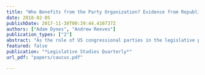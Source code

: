 ```yaml
---
title: "Who Benefits from the Party Organization? Evidence from Republican House Members' Attendance at Caucus Meetings"
date: 2018-02-05
publishDate: 2017-11-30T00:39:44.410737Z
authors: ["Adam Dynes", "Andrew Reeves"]
publication_types: ["2"]
abstract: "As the role of US congressional parties in the legislative process has increased, so has the importance of understanding the institutions within these organizations. In this article, we examine the weekly caucus meetings held by Republican House leaders with their rank-and-file. We consider how members’ characteristics relate to their deci- sion to attend based on the collective and private benefits that caucus participation affords. Using interviews of members and staffers as well as members’ attendance records at these meetings from 2007 to 2013, we find, among other things, that members who vote less with their party or who have more seniority are less likely to attend while those in leadership positions or who are electorally vulnerable are more likely to do so. Together, these findings provide additional insights on the relationship between party leaders and their members and which members benefit from this central party-building activity."
featured: false
publication: "*Legislative Studies Quarterly*"
url_pdf: "papers/caucus.pdf"

---
```


